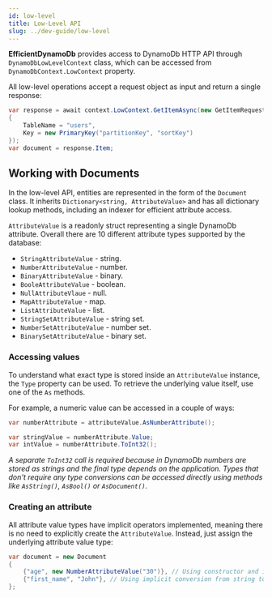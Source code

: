 ```yaml
---
id: low-level
title: Low-Level API
slug: ../dev-guide/low-level
---
```


**EfficientDynamoDb** provides access to DynamoDb HTTP API through `DynamoDbLowLevelContext` class, which can be accessed from `DynamoDbContext.LowContext` property.

All low-level operations accept a request object as input and return a single response:

```csharp title="GetItem Request"
var response = await context.LowContext.GetItemAsync(new GetItemRequest
{
    TableName = "users",
    Key = new PrimaryKey("partitionKey", "sortKey")
});
var document = response.Item;
```

## Working with Documents

In the low-level API, entities are represented in the form of the `Document` class.
It inherits `Dictionary<string, AttributeValue>` and has all dictionary lookup methods, including an indexer for efficient attribute access.

`AttributeValue` is a readonly struct representing a single DynamoDb attribute.
Overall there are 10 different attribute types supported by the database:

* `StringAttributeValue` - string.
* `NumberAttributeValue` - number.
* `BinaryAttributeValue` - binary.
* `BooleAttributeValue` - boolean.
* `NullAttributeVlaue` - null.
* `MapAttributeValue` - map.
* `ListAttributeValue` - list.
* `StringSetAttributeValue` - string set.
* `NumberSetAttributeValue` - number set.
* `BinarySetAttributeValue` - binary set.

### Accessing values

To understand what exact type is stored inside an `AttributeValue` instance, the `Type` property can be used.
To retrieve the underlying value itself, use one of the `As` methods.

For example, a numeric value can be accessed in a couple of ways:

```csharp
var numberAttribute = attributeValue.AsNumberAttribute();

var stringValue = numberAttribute.Value;
var intValue = numberAttribute.ToInt32();
```

*A separate `ToInt32` call is required because in DynamoDb numbers are stored as strings and the final type depends on the application.
Types that don't require any type conversions can be accessed directly using methods like `AsString()`, `AsBool()` or `AsDocument()`.*

### Creating an attribute

All attribute value types have implicit operators implemented, meaning there is no need to explicitly create the `AttributeValue`.
Instead, just assign the underlying attribute value type:

```csharp
var document = new Document 
{
    {"age", new NumberAttributeValue("30")}, // Using constructor and implicit conversion to AttributeValue
    {"first_name", "John"}, // Using implicit conversion from string to AttributeValue
};
```
